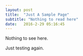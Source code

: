 ```yaml
---
layout: post
title:  "Just A Sample Page"
subtitle: "Nothing to read here"
date:   2016-2-29 05:16:45
---
```


Nothing to see here. 

Just testing again.

